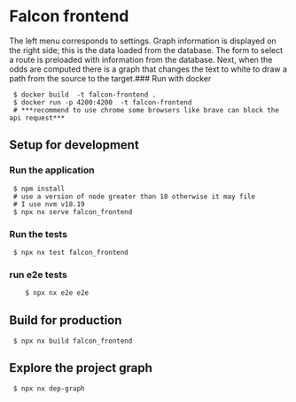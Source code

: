 # Falcon frontend

The left menu corresponds to settings. Graph information is displayed on the right side; this is the data loaded from the database. The form to select a route is preloaded with information from the database. Next, when the odds are computed there is a graph that changes the text to white to draw a path from the source to the target.### Run with docker

```
 $ docker build  -t falcon-frontend .
 $ docker run -p 4200:4200  -t falcon-frontend
 # ***recommend to use chrome some browsers like brave can block the api request***
```

## Setup for development

### Run the application

```
 $ npm install
 # use a version of node greater than 18 otherwise it may file
 # I use nvm v18.19
 $ npx nx serve falcon_frontend
```

### Run the tests

```
 $ npx nx test falcon_frontend
```

### run e2e tests

```sh
    $ npx nx e2e e2e
```

## Build for production

```
 $ npx nx build falcon_frontend
```

## Explore the project graph

```
 $ npx nx dep-graph
```
